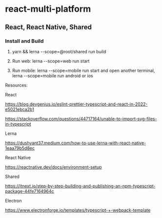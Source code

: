 # react-multi-platform

## React, React Native, Shared

### Install and Build

1. yarn && lerna --scope=@root/shared run build

2. Run web: lerna --scope=web run start

3. Run mobile: lerna --scope=mobile run start and open another terminal, lerna --scope=mobile run android or ios

Resources:

React

https://blog.devgenius.io/eslint-prettier-typescript-and-react-in-2022-e5021ebca2b1

https://stackoverflow.com/questions/44717164/unable-to-import-svg-files-in-typescript

Lerna

https://dushyant37.medium.com/how-to-use-lerna-with-react-native-1eaa79b5d8ec

React Native

https://reactnative.dev/docs/environment-setup

Shared

https://itnext.io/step-by-step-building-and-publishing-an-npm-typescript-package-44fe7164964c

Electron

https://www.electronforge.io/templates/typescript-+-webpack-template
